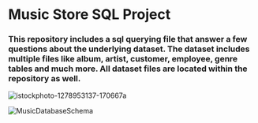 # Music Store SQL Project
### This repository includes a sql querying file that answer a few questions about the underlying dataset. The dataset includes multiple files like album, artist, customer, employee, genre tables and much more. All dataset files are located within the repository as well.

![istockphoto-1278953137-170667a](https://user-images.githubusercontent.com/121971294/232415783-e7afa738-0c3a-40ad-af8e-e276e79f710b.jpg)


![MusicDatabaseSchema](https://user-images.githubusercontent.com/121971294/232415509-318607f5-9e7e-44a4-91df-8d15e71df10f.png)
